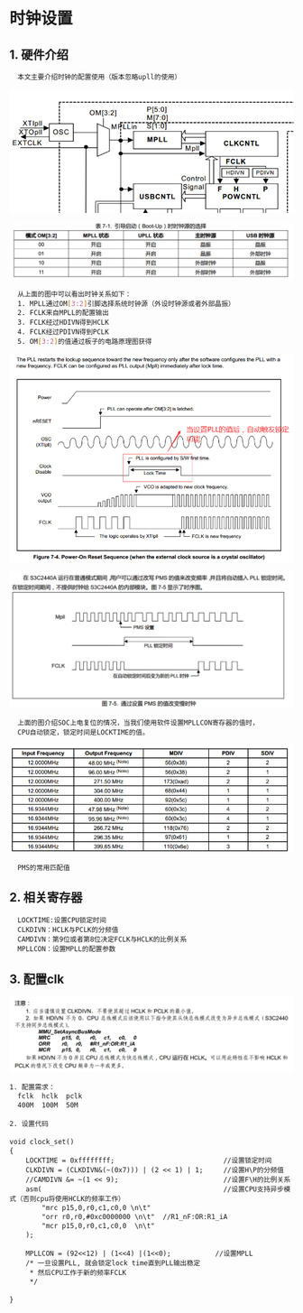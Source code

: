 # 时钟设置

## 1. 硬件介绍
```sh
  本文主要介绍时钟的配置使用（版本忽略upll的使用）
```
![](image/clock.png)

![](image/clock5.png)
```sh
  从上面的图中可以看出时钟关系如下：
  1. MPLL通过OM[3:2]引脚选择系统时钟源（外设时钟源或者外部晶振）
  2. FCLK来自MPLL的配置输出
  3. FCLK经过HDIVN得到HCLK
  4. FCLK经过PDIVN得到PCLK
  5. OM[3:2]的值通过板子的电路原理图获得
```

![](image/clock1.png)

![](image/clock2.png)

```
  上面的图介绍SOC上电复位的情况，当我们使用软件设置MPLLCON寄存器的值时，
  CPU自动锁定，锁定时间是LOCKTIME的值。
```
![](image/clock3.png)

```
  PMS的常用匹配值
```

## 2. 相关寄存器
```
  LOCKTIME:设置CPU锁定时间
  CLKDIVN：HCLK与PCLK的分频值
  CAMDIVN：第9位或者第8位决定FCLK与HCLK的比例关系
  MPLLCON：设置MPLL的配置参数
```

## 3. 配置clk
![](image/clock4.png)
```
1. 配置需求：
  fclk  hclk  pclk
  400M  100M  50M

2. 设置代码

void clock_set()
{
	LOCKTIME = 0xffffffff;                           //设置锁定时间
	CLKDIVN = (CLKDIVN&(~(0x7))) | (2 << 1) | 1;     //设置H\P的分频值
	//CAMDIVN &= ~(1 << 9);                          //设置F\H的比例关系
	asm(                                             //设置CPU支持异步模式（否则cpu将使用HCLK的频率工作）
		"mrc p15,0,r0,c1,c0,0 \n\t"
		"orr r0,r0,#0xc0000000 \n\t"  //R1_nF:OR:R1_iA
		"mcr p15,0,r0,c1,c0,0  \n\t"
	);

	MPLLCON = (92<<12) | (1<<4) |(1<<0);           //设置MPLL  
	/* 一旦设置PLL, 就会锁定lock time直到PLL输出稳定
	 * 然后CPU工作于新的频率FCLK
	 */

}
```

